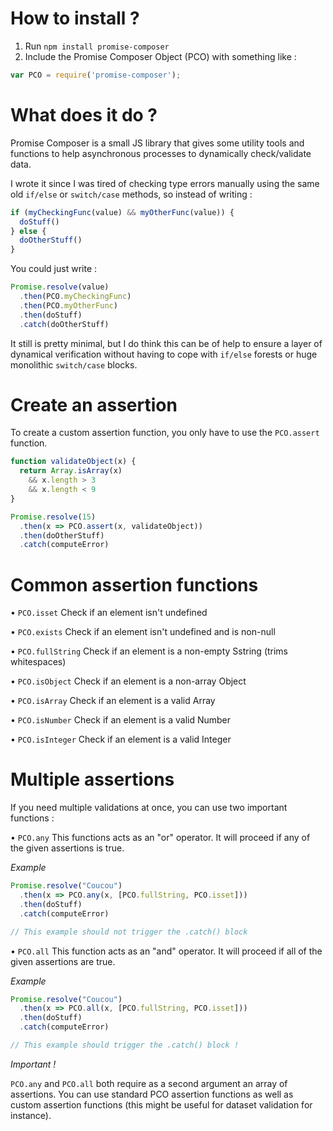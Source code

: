 # How to install ?

1. Run `npm install promise-composer`
2. Include the Promise Composer Object (PCO) with something like :

```javascript
var PCO = require('promise-composer');
```

# What does it do ?

Promise Composer is a small JS library that gives some utility tools and
functions to help asynchronous processes to dynamically check/validate data.

I wrote it since I was tired of checking type errors manually using the
same old `if/else` or `switch/case` methods, so instead of writing :

```javascript
if (myCheckingFunc(value) && myOtherFunc(value)) {
  doStuff()
} else {
  doOtherStuff()
}
```

You could just write :

```javascript
Promise.resolve(value)
  .then(PCO.myCheckingFunc)
  .then(PCO.myOtherFunc)
  .then(doStuff)
  .catch(doOtherStuff)
```

It still is pretty minimal, but I do think this can be of help to ensure a
layer of dynamical verification without having to cope with `if/else` forests
or huge monolithic `switch/case` blocks.

# Create an assertion

To create a custom assertion function, you only have to use the `PCO.assert`
function.

```javascript
function validateObject(x) {
  return Array.isArray(x)
    && x.length > 3
    && x.length < 9
}

Promise.resolve(15)
  .then(x => PCO.assert(x, validateObject))
  .then(doOtherStuff)
  .catch(computeError)
```

# Common assertion functions

• `PCO.isset`
Check if an element isn't undefined

• `PCO.exists`
Check if an element isn't undefined and is non-null

• `PCO.fullString`
Check if an element is a non-empty Sstring (trims whitespaces)

• `PCO.isObject`
Check if an element is a non-array Object

• `PCO.isArray`
Check if an element is a valid Array

• `PCO.isNumber`
Check if an element is a valid Number

• `PCO.isInteger`
Check if an element is a valid Integer

# Multiple assertions

If you need multiple validations at once, you can use two important functions :

• `PCO.any`
This functions acts as an "or" operator. It will proceed if any of the
given assertions is true.

*Example*
```javascript
Promise.resolve("Coucou")
  .then(x => PCO.any(x, [PCO.fullString, PCO.isset]))
  .then(doStuff)
  .catch(computeError)

// This example should not trigger the .catch() block
```

• `PCO.all`
This function acts as an "and" operator. It will proceed if all of the
given assertions are true.

*Example*
```javascript
Promise.resolve("Coucou")
  .then(x => PCO.all(x, [PCO.fullString, PCO.isset]))
  .then(doStuff)
  .catch(computeError)

// This example should trigger the .catch() block !
```

*Important !*

`PCO.any` and `PCO.all` both require as a second argument an array of
assertions. You can use standard PCO assertion functions as well as
custom assertion functions (this might be useful for dataset validation
for instance).
